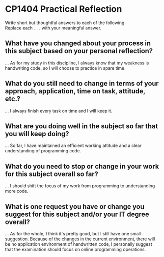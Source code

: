 # CP1404 Practical Reflection

Write short but thoughtful answers to each of the following.  
Replace each `...` with your meaningful answer.

## What have you changed about your process in this subject based on your personal reflection?

... As for my study in this discipline, I always know that my weakness is handwriting code, so I will choose to practice in spare time.

## What do you still need to change in terms of your approach, application, time on task, attitude, etc.?

... I always finish every task on time and I will keep it.

## What are you doing well in the subject so far that you will keep doing?

... So far, I have maintained an efficient working attitude and a clear understanding of programming code.

## What do you need to stop or change in your work for this subject overall so far?

... I should shift the focus of my work from programming to understanding more code.

## What is one request you have or change you suggest for this subject and/or your IT degree overall?

... As for the whole, I think it's pretty good, but I still have one small suggestion. Because of the changes in the current environment, there will be no application environment of handwritten code, I personally suggest that the examination should focus on online programming operations.

